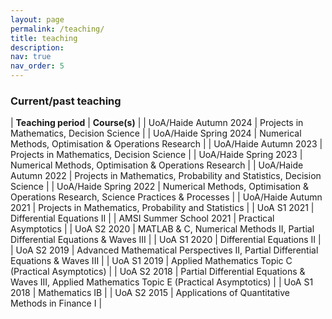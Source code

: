 ```yaml
---
layout: page
permalink: /teaching/
title: teaching
description:
nav: true
nav_order: 5
---
```


### Current/past teaching

| **Teaching period** | **Course(s)** |
| UoA/Haide Autumn 2024 | Projects in Mathematics, Decision Science |
| UoA/Haide Spring 2024 | Numerical Methods, Optimisation & Operations Research |
| UoA/Haide Autumn 2023 | Projects in Mathematics, Decision Science |
| UoA/Haide Spring 2023 | Numerical Methods, Optimisation & Operations Research |
| UoA/Haide Autumn 2022 | Projects in Mathematics, Probability and Statistics, Decision Science |
| UoA/Haide Spring 2022 | Numerical Methods, Optimisation & Operations Research, Science Practices & Processes |
| UoA/Haide Autumn 2021 | Projects in Mathematics, Probability and Statistics | 
| UoA S1 2021 | Differential Equations II |
| AMSI Summer School 2021 | Practical Asymptotics |
| UoA S2 2020 | MATLAB & C, Numerical Methods II, Partial Differential Equations & Waves III |
| UoA S1 2020 | Differential Equations II |
| UoA S2 2019 | Advanced Mathematical Perspectives II, Partial Differential Equations & Waves III |
| UoA S1 2019 | Applied Mathematics Topic C (Practical Asymptotics) |
| UoA S2 2018 | Partial Differential Equations & Waves III, Applied Mathematics Topic E (Practical Asymptotics) |
| UoA S1 2018 | Mathematics IB |
| UoA S2 2015 | Applications of Quantitative Methods in Finance I |